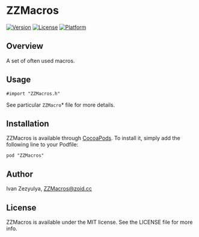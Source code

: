# ZZMacros

[![Version](https://img.shields.io/cocoapods/v/ZZMacros.svg?style=flat)](http://cocoadocs.org/docsets/ZZMacros)
[![License](https://img.shields.io/cocoapods/l/ZZMacros.svg?style=flat)](http://cocoadocs.org/docsets/ZZMacros)
[![Platform](https://img.shields.io/cocoapods/p/ZZMacros.svg?style=flat)](http://cocoadocs.org/docsets/ZZMacros)

## Overview

A set of often used macros.

## Usage

`#import "ZZMacros.h"`

See particular `ZZMacro`\* file for more details.

## Installation

ZZMacros is available through [CocoaPods](http://cocoapods.org). To install
it, simply add the following line to your Podfile:

    pod "ZZMacros"

## Author

Ivan Zezyulya, ZZMacros@zoid.cc

## License

ZZMacros is available under the MIT license. See the LICENSE file for more info.

